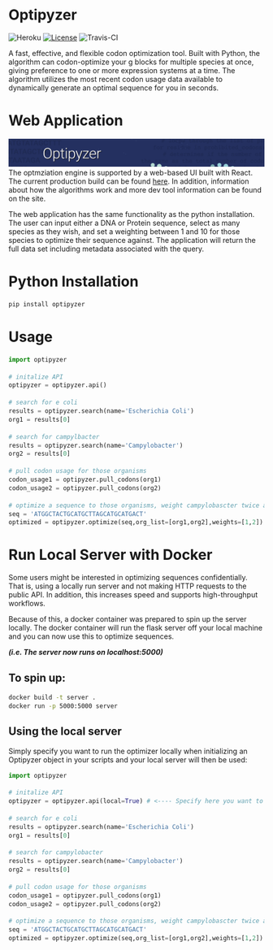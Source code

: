 # Optipyzer
![Heroku](http://heroku-badge.herokuapp.com/?app=optipyzer&style=flat&svg=1)
[![License](https://img.shields.io/badge/License-Apache%202.0-blue.svg)](https://opensource.org/licenses/Apache-2.0)
![Travis-CI](https://travis-ci.org/NLeRoy917/optipyzer.svg?branch=master)

A fast, effective, and flexible codon optimization tool. Built with Python, the algorithm can codon-optimize your g blocks for multiple species at once, giving preference to one or more expression systems at a time. The algorithm utilizes the most recent codon usage data available to dynamically generate an optimal sequence for you in seconds.

# Web Application
![Optipyzer Header](https://github.com/NLeRoy917/optipyzer/blob/master/static/imgs/header_img.png)
The optmziation engine is supported by a web-based UI built with React. The current production build can be found [here](https://optipyzer.herokuapp.com). In addition, information about how the algorithms work and more dev tool information can be found on the site. 

The web application has the same functionality as the python installation. The user can input either a DNA or Protein sequence, select as many species as they wish, and set a weighting between 1 and 10 for those species to optimize their sequence against. The application will return the full data set including metadata associated with the query.

# Python Installation
```sh
pip install optipyzer
```

# Usage
```python
import optipyzer

# initalize API
optipyzer = optipyzer.api()

# search for e coli
results = optipyzer.search(name='Escherichia Coli')
org1 = results[0]

# search for campylbacter
results = optipyzer.search(name='Campylobacter')
org2 = results[0]

# pull codon usage for those organisms
codon_usage1 = optipyzer.pull_codons(org1)
codon_usage2 = optipyzer.pull_codons(org2)

# optimize a sequence to those organisms, weight campylobascter twice as much
seq = 'ATGGCTACTGCATGCTTAGCATGCATGACT'
optimized = optipyzer.optimize(seq,org_list=[org1,org2],weights=[1,2])
```

# Run Local Server with Docker
Some users might be interested in optimizing sequences confidentially. That is, using a locally run server and not making HTTP requests to the public API. In addition, this increases speed and supports high-throughput workflows.

Because of this, a docker container was prepared to spin up the server locally. The docker container will run the flask server off your local machine and you can now use this to optimize sequences.

***(i.e. The server now runs on localhost:5000)***

## To spin up:
```sh
docker build -t server .
docker run -p 5000:5000 server
```

## Using the local server
Simply specify you want to run the optimizer locally when initializing an Optipyzer object in your scripts and your local server will then be used:
```python
import optipyzer

# initalize API
optipyzer = optipyzer.api(local=True) # <---- Specify here you want to use local server

# search for e coli
results = optipyzer.search(name='Escherichia Coli')
org1 = results[0]

# search for campylobacter
results = optipyzer.search(name='Campylobacter')
org2 = results[0]

# pull codon usage for those organisms
codon_usage1 = optipyzer.pull_codons(org1)
codon_usage2 = optipyzer.pull_codons(org2)

# optimize a sequence to those organisms, weight campylobascter twice as much
seq = 'ATGGCTACTGCATGCTTAGCATGCATGACT'
optimized = optipyzer.optimize(seq,org_list=[org1,org2],weights=[1,2])
```
